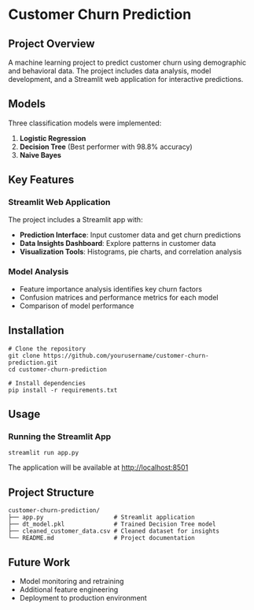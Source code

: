 # Customer Churn Prediction

## Project Overview

A machine learning project to predict customer churn using demographic and behavioral data. The project includes data analysis, model development, and a Streamlit web application for interactive predictions.

## Models

Three classification models were implemented:

1. **Logistic Regression**
2. **Decision Tree** (Best performer with 98.8% accuracy)
3. **Naive Bayes**


## Key Features

### Streamlit Web Application

The project includes a Streamlit app with:

- **Prediction Interface**: Input customer data and get churn predictions
- **Data Insights Dashboard**: Explore patterns in customer data
- **Visualization Tools**: Histograms, pie charts, and correlation analysis


### Model Analysis

- Feature importance analysis identifies key churn factors
- Confusion matrices and performance metrics for each model
- Comparison of model performance


## Installation

```shellscript
# Clone the repository
git clone https://github.com/yourusername/customer-churn-prediction.git
cd customer-churn-prediction

# Install dependencies
pip install -r requirements.txt
```

## Usage

### Running the Streamlit App

```shellscript
streamlit run app.py
```

The application will be available at [http://localhost:8501](http://localhost:8501)

## Project Structure

```plaintext
customer-churn-prediction/
├── app.py                    # Streamlit application
├── dt_model.pkl              # Trained Decision Tree model
├── cleaned_customer_data.csv # Cleaned dataset for insights
└── README.md                 # Project documentation
```

## Future Work

- Model monitoring and retraining
- Additional feature engineering
- Deployment to production environment